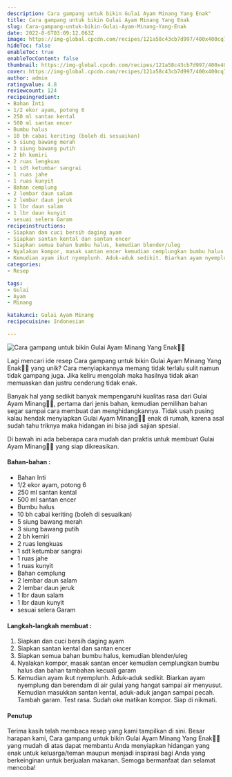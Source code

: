 ```yaml
---
description: Cara gampang untuk bikin Gulai Ayam Minang Yang Enak"
title: Cara gampang untuk bikin Gulai Ayam Minang Yang Enak
slug: Cara-gampang-untuk-bikin-Gulai-Ayam-Minang-Yang-Enak
date: 2022-8-6T03:09:12.063Z
image: https://img-global.cpcdn.com/recipes/121a58c43cb7d997/400x400cq70/photo.jpg
hideToc: false
enableToc: true
enableTocContent: false
thumbnail: https://img-global.cpcdn.com/recipes/121a58c43cb7d997/400x400cq70/photo.jpg
cover: https://img-global.cpcdn.com/recipes/121a58c43cb7d997/400x400cq70/photo.jpg
author: admin
ratingvalue: 4.8
reviewcount: 124
recipeingredient:
- Bahan Inti
- 1/2 ekor ayam, potong 6
- 250 ml santan kental
- 500 ml santan encer
- Bumbu halus
- 10 bh cabai keriting (boleh di sesuaikan)
- 5 siung bawang merah
- 3 siung bawang putih
- 2 bh kemiri
- 2 ruas lengkuas
- 1 sdt ketumbar sangrai
- 1 ruas jahe
- 1 ruas kunyit
- Bahan cemplung
- 2 lembar daun salam
- 2 lembar daun jeruk
- 1 lbr daun salam
- 1 lbr daun kunyit
- sesuai selera Garam
recipeinstructions:
- Siapkan dan cuci bersih daging ayam
- Siapkan santan kental dan santan encer
- Siapkan semua bahan bumbu halus, kemudian blender/uleg
- Nyalakan kompor, masak santan encer kemudian cemplungkan bumbu halus dan bahan tambahan kecuali garam
- Kemudian ayam ikut nyemplunh. Aduk-aduk sedikit. Biarkan ayam nyemplung dan berendam di air gulai yang hangat sampai air menyusut. Kemudian masukkan santan kental, aduk-aduk jangan sampai pecah. Tambah garam. Test rasa. Sudah oke matikan kompor. Siap di nikmati.
categories:
- Resep

tags:
- Gulai
- Ayam
- Minang

katakunci: Gulai Ayam Minang
recipecuisine: Indonesian

---
```


![Cara gampang untuk bikin Gulai Ayam Minang Yang Enak👩‍🍳](https://img-global.cpcdn.com/recipes/121a58c43cb7d997/400x400cq70/photo.jpg)

Lagi mencari ide resep Cara gampang untuk bikin Gulai Ayam Minang Yang Enak👩‍🍳 yang unik? Cara menyiapkannya memang tidak terlalu sulit namun tidak gampang juga. Jika keliru mengolah maka hasilnya tidak akan memuaskan dan justru cenderung tidak enak.

Banyak hal yang sedikit banyak mempengaruhi kualitas rasa dari Gulai Ayam Minang👩‍🍳, pertama dari jenis bahan, kemudian pemilihan bahan segar sampai cara membuat dan menghidangkannya. Tidak usah pusing kalau hendak menyiapkan Gulai Ayam Minang👩‍🍳 enak di rumah, karena asal sudah tahu triknya maka hidangan ini bisa jadi sajian spesial.

Di bawah ini ada beberapa cara mudah dan praktis untuk membuat Gulai Ayam Minang👩‍🍳 yang siap dikreasikan.

<!--inarticleads1-->

#### Bahan-bahan :

- Bahan Inti
- 1/2 ekor ayam, potong 6
- 250 ml santan kental
- 500 ml santan encer
- Bumbu halus
- 10 bh cabai keriting (boleh di sesuaikan)
- 5 siung bawang merah
- 3 siung bawang putih
- 2 bh kemiri
- 2 ruas lengkuas
- 1 sdt ketumbar sangrai
- 1 ruas jahe
- 1 ruas kunyit
- Bahan cemplung
- 2 lembar daun salam
- 2 lembar daun jeruk
- 1 lbr daun salam
- 1 lbr daun kunyit
- sesuai selera Garam

<!--inarticleads2-->

#### Langkah-langkah membuat :

1. Siapkan dan cuci bersih daging ayam
1. Siapkan santan kental dan santan encer
1. Siapkan semua bahan bumbu halus, kemudian blender/uleg
1. Nyalakan kompor, masak santan encer kemudian cemplungkan bumbu halus dan bahan tambahan kecuali garam
1. Kemudian ayam ikut nyemplunh. Aduk-aduk sedikit. Biarkan ayam nyemplung dan berendam di air gulai yang hangat sampai air menyusut. Kemudian masukkan santan kental, aduk-aduk jangan sampai pecah. Tambah garam. Test rasa. Sudah oke matikan kompor. Siap di nikmati.

#### Penutup

Terima kasih telah membaca resep yang kami tampilkan di sini. Besar harapan kami, Cara gampang untuk bikin Gulai Ayam Minang Yang Enak👩‍🍳 yang mudah di atas dapat membantu Anda menyiapkan hidangan yang enak untuk keluarga/teman maupun menjadi inspirasi bagi Anda yang berkeinginan untuk berjualan makanan. Semoga bermanfaat dan selamat mencoba!